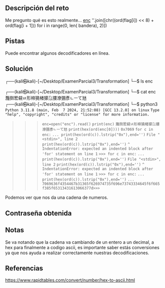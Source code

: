 ## Descripción del reto
Me pregunto qué es esto realmente... [enc](https://mercury.picoctf.net/static/e47483f88b12f2ab0c46315afc12f64d/enc) ''.join([chr((ord(flag[i]) << 8) + ord(flag[i + 1])) for i in range(0, len( bandera), 2)])
## Pistas 
Puede encontrar algunos decodificadores en línea.
## Solución 
┌──(kali㉿kali)-[~/Desktop/ExamenParcial3/Transformation]
└─$ ls
enc
                                                                                                                                                                       
┌──(kali㉿kali)-[~/Desktop/ExamenParcial3/Transformation]
└─$ cat enc          
灩捯䍔䙻ㄶ形楴獟楮獴㌴摟潦弸彥ㄴㅡて㝽                                                                                                                                                                       
┌──(kali㉿kali)-[~/Desktop/ExamenParcial3/Transformation]
└─$ python3
`Python 3.11.8 (main, Feb  7 2024, 21:52:08) [GCC 13.2.0] on linux`
`Type "help", "copyright", "credits" or "license" for more information.`
>>> `enc=open("enc").read()`
>>> `print(enc)`
`灩捯䍔䙻ㄶ形楴獟楮獴㌴摟潦弸彥ㄴㅡて㝽`
>>> `print(hex(ord(enc[0])))`
`0x7069`
>>> `for c in enc:`
`... print(hex(ord(c)).lstrip("0x"),end='')`
  `File "<stdin>", line 2`
    `print(hex(ord(c)).lstrip("0x"),end='')`
    `^`
`IndentationError: expected an indented block after 'for' statement on line 1`
`>>> for c in enc:`
`... print(hex(ord(c)).lstrip("0x"),end='')`
  `File "<stdin>", line 2`
    `print(hex(ord(c)).lstrip("0x"),end='')`
    `^`
`IndentationError: expected an indented block after 'for' statement on line 1`
`>>> for c in enc:`
`...    print(hex(ord(c)).lstrip("0x"),end='')`
`...` 
`7069636f4354467b31365f626974735f696e73743334645f6f665f385f65313431613066377d>>>` 

Podemos ver que nos da una cadena de numeros.

## Contraseña obtenida 

## Notas 
Se va notando que la cadena va cambiando de un entero a un decimal, a hex para finalmente a codigo ascii, es importante saber estás conversiones ya que nos ayuda a realizar correctamente nuestras decodificaciones.
## Referencias 
https://www.rapidtables.com/convert/number/hex-to-ascii.html
